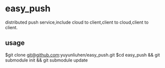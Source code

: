 # easy_push
 distributed push service,include cloud to client,client to cloud,client to client.

## usage
 $git clone git@github.com:yuyunliuhen/easy_push.git
 $cd easy_push && git submodule init && git submodule update  
